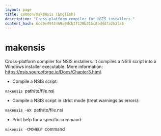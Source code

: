 ```yaml
---
layout: page
title: common/makensis (English)
description: "Cross-platform compiler for NSIS installers."
content_hash: 6cc9e4943469a0dcb2f120b315c8ad4d7a2b3fa6
---
```

# makensis

Cross-platform compiler for NSIS installers.
It compiles a NSIS script into a Windows installer executable.
More information: <https://nsis.sourceforge.io/Docs/Chapter3.html>.

- Compile a NSIS script:

`makensis `<span class="tldr-var badge badge-pill bg-dark-lm bg-white-dm text-white-lm text-dark-dm font-weight-bold">path/to/file.nsi</span>

- Compile a NSIS script in strict mode (treat warnings as errors):

`makensis -WX `<span class="tldr-var badge badge-pill bg-dark-lm bg-white-dm text-white-lm text-dark-dm font-weight-bold">path/to/file.nsi</span>

- Print help for a specific command:

`makensis -CMDHELP `<span class="tldr-var badge badge-pill bg-dark-lm bg-white-dm text-white-lm text-dark-dm font-weight-bold">command</span>
